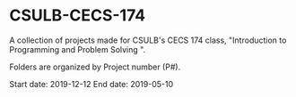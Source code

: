 # CSULB-CECS-174
A collection of projects made for CSULB's CECS 174 class, "Introduction to Programming and Problem Solving ". 

Folders are organized by Project number (P#).

Start date: 2019-12-12
End date: 2019-05-10
